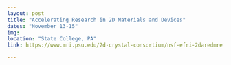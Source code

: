 ```yaml
---
layout: post
title: "Accelerating Research in 2D Materials and Devices"
dates: "November 13-15"
img:
location: "State College, PA"
link: https://www.mri.psu.edu/2d-crystal-consortium/nsf-efri-2daredmref-2dmip-grantees-meeting

---
```

